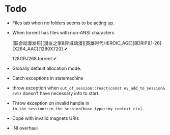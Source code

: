 # Todo

 + Files tab when no folders seems to be acting up.
 + When torrent has files with non-ANSI characters  
 
    [联合动漫发布][漫友之家&异域动漫][英雄时代HEROIC_AGE][BDRIP][1-26][X264_AAC][1280X720] ✔

    128GRJ268.torrent ✔
 + Globally default allocation mode.
 + Catch exceptions in statemachine
 + throw exception when `out_of_session::react(const ev_add_to_session& evt)` 
    doesn't have necessary info to start.
 + Throw exception on invalid handle in `in_the_session::in_the_session(base_type::my_context ctx)`.
 + Cope with invalid magnets URIs
 + INI overhaul
